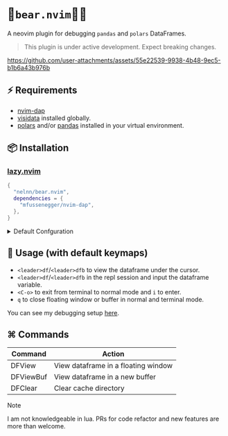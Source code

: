 # 🐼`bear.nvim`🐻‍❄️

A neovim plugin for debugging `pandas` and `polars` DataFrames.

> This plugin is under active development. Expect breaking changes.

https://github.com/user-attachments/assets/55e22539-9938-4b48-9ec5-b1b6a43b976b


## ⚡️ Requirements

- [nvim-dap](https://github.com/mfussenegger/nvim-dap)
- [visidata](https://www.visidata.org/install/) installed globally.
- [polars](https://github.com/pola-rs/polars) and/or
  [pandas](https://github.com/pandas-dev/pandas) installed in your virtual
  environment.

## 📦 Installation

### [lazy.nvim](https://github.com/folke/lazy.nvim)

```lua
{
  "nelnn/bear.nvim",
  dependencies = {
    "mfussenegger/nvim-dap",
  },
}
```


<details>
<summary>Default Confguration</summary>

```lua
{
  "nelnn/bear.nvim",
  dependencies = {
    "mfussenegger/nvim-dap",
  },
  opts = {
      cache_dir = "~/.cache/nvim/bear",
      file_name = "df_debug_" .. os.time() .. ".csv",
      window = {
        width = 0.9,
        height = 0.8,
        border = "rounded"
      },
      keymap = {
        visualise = "<Leader>df",
        visualise_buf = "<leader>dfb",
        exit_terminal_mode = "<C-o>",
      }
  },

  config = function(_, opts)
    local df_visidata = require("bear")
    df_visidata.setup(opts)
  end,

  ft = { "python" },
}

```
</details>

## 🚀 Usage (with default keymaps)
- `<leader>df`/`<leader>dfb` to view the dataframe under the cursor.
- `<leader>df`/`<leader>dfb` in the repl session and input the dataframe variable.
- `<C-o>` to exit from terminal to normal mode and `i` to enter.
- `q` to close floating window or buffer in normal and terminal mode.

You can see my debugging setup [here](https://github.com/nelnn/dotfiles/blob/main/.config/nvim/lua/plugins/debugging.lua).

## ⌘ Commands
| Command | Action |
| ------------- | -------------- |
| DFView | View dataframe in a floating window|
| DFViewBuf | View dataframe in a new buffer|
| DFClear | Clear cache directory|


> [!NOTE]
> I am not knowledgeable in lua. PRs for code refactor and new features are more than welcome.

